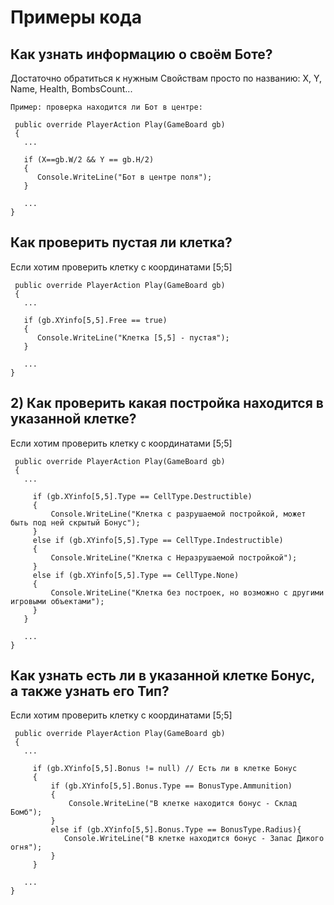 
# Примеры кода

## Как узнать информацию о своём Боте?

Достаточно обратиться к нужным Свойствам просто по названию:
X, Y, Name, Health, BombsCount...
```
Пример: проверка находится ли Бот в центре:

 public override PlayerAction Play(GameBoard gb)
 {
   ...

   if (X==gb.W/2 && Y == gb.H/2)
   {
      Console.WriteLine("Бот в центре поля");
   }
   
   ...
}

```


## Как проверить пустая ли клетка?
Если хотим проверить клетку с координатами [5;5]
```
 public override PlayerAction Play(GameBoard gb)
 {
   ...

   if (gb.XYinfo[5,5].Free == true)
   {
      Console.WriteLine("Клетка [5,5] - пустая");
   }
   
   ...
}
```


## 2) Как проверить какая постройка находится в указанной клетке?
Если хотим проверить клетку с координатами [5;5]

```
 public override PlayerAction Play(GameBoard gb)
 {
   ...
 
     if (gb.XYinfo[5,5].Type == CellType.Destructible)
     {
         Console.WriteLine("Клетка с разрушаемой постройкой, может быть под ней скрытый Бонус");
     }
     else if (gb.XYinfo[5,5].Type == CellType.Indestructible)
     {
         Console.WriteLine("Клетка с Неразрушаемой постройкой");
     }
     else if (gb.XYinfo[5,5].Type == CellType.None)
     {
         Console.WriteLine("Клетка без построек, но возможно с другими игровыми объектами");
     }
   }  
   
   ...
}
```


## Как узнать есть ли в указанной клетке Бонус, а также узнать его Тип?
Если хотим проверить клетку с координатами [5;5]

```
 public override PlayerAction Play(GameBoard gb)
 {
   ...
 
     if (gb.XYinfo[5,5].Bonus != null) // Есть ли в клетке Бонус
     {
         if (gb.XYinfo[5,5].Bonus.Type == BonusType.Ammunition)
         {
             Console.WriteLine("В клетке находится бонус - Склад Бомб");
         }
         else if (gb.XYinfo[5,5].Bonus.Type == BonusType.Radius){
            Console.WriteLine("В клетке находится бонус - Запас Дикого огня");
         }         
     }  
   
   ...
}
```

